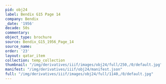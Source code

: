 ```yaml
---
pid: obj24
label: Bendix G15 Page 14
company: Bendix
_date: '1956'
decade: 50s
commentary: 
object_type: brochure
source: Bendix_G15_1956_Page_14
source_name: 
order: '23'
layout: qatar_item
collection: temp_collection
thumbnail: "/img/derivatives/iiif/images/obj24/full/250,/0/default.jpg"
manifest: "/img/derivatives/iiif/obj24/manifest.json"
full: "/img/derivatives/iiif/images/obj24/full/1140,/0/default.jpg"
---
```

